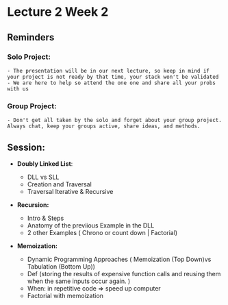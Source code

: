 # Lecture 2 Week 2

## Reminders

### Solo Project:
    - The presentation will be in our next lecture, so keep in mind if your project is not ready by that time, your stack won't be validated
    - We are here to help so attend the one one and share all your probs with us

### Group Project:
    - Don't get all taken by the solo and forget about your group project. Always chat, keep your groups active, share ideas, and methods.

## Session:
- **Doubly Linked List**:
    - DLL vs SLL
    - Creation and Traversal 
    - Traversal Iterative & Recursive
- **Recursion:**
    - Intro & Steps
    - Anatomy of the previious Example in the DLL
    - 2 other Examples ( Chrono or count down | Factorial)

- **Memoization:**
    - Dynamic Programming Approaches ( Memoization (Top Down)vs Tabulation (Bottom Up))
    - Def (storing the results of expensive function calls and reusing them when the same inputs occur again. )
    - When: in repetitive code => speed up computer
    - Factorial with memoization



